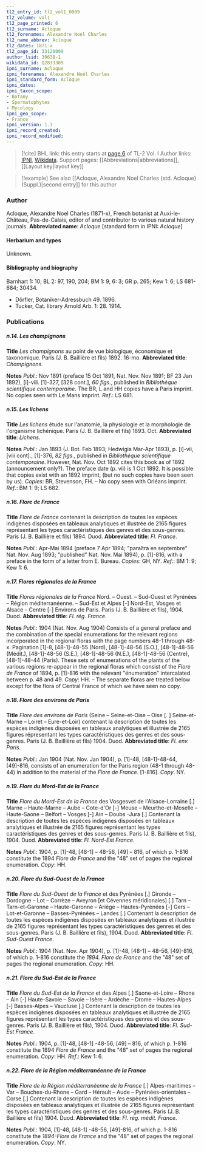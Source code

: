 ```yaml
---
tl2_entry_id: tl2_vol1_0009
tl2_volume: vol1
tl2_page_printed: 6
tl2_surname: Acloque
tl2_forenames: Alexandre Noel Charles
tl2_name_abbrev: Acloque
tl2_dates: 1871-x
tl2_page_id: 33120099
author_lsid: 30638-1
wikidata_id: Q2833389
ipni_surname: Acloque
ipni_forenames: Alexandre Noël Charles
ipni_standard_form: Acloque
ipni_dates: 
ipni_taxon_scope: 
- Botany
- Spermatophytes
- Mycology
ipni_geo_scope: 
- France
ipni_version: 1.1
ipni_record_created: 
ipni_record_modified:
---
```


> [!cite] BHL link: this entry starts at [page 6](https://www.biodiversitylibrary.org/page/33120099) of TL-2 Vol. I
> Author links: [IPNI](https://www.ipni.org/a/30638-1), [Wikidata](https://www.wikidata.org/wiki/Q2833389). Support pages: [[Abbreviations|abbreviations]], [[Layout key|layout key]]

> [!example] See also [[Acloque, Alexandre Noel Charles {std. Acloque} (Suppl.)|second entry]] for this author

### Author

Acloque, Alexandre Noel Charles (1871-x), French botanist at Auxi-le-Château, Pas-de-Calais, editor of and contributor to various natural history journals. 
**Abbreviated name**: *Acloque* \[standard form in IPNI: *Acloque*\]

#### Herbarium and types

Unknown.

#### Bibliography and biography

Barnhart 1: 10; BL 2: 97, 190, 204; BM 1: 9, 6: 3; GR p. 265; Kew 1: 6; LS 681-684; 30434.
- Dörfler, Botaniker-Adressbuch 49. 1896.
- Tucker, Cat. library Arnold Arb. 1: 28. 1914.

### Publications

##### n.14. Les champignons

**Title**
*Les champignons* au point de vue biologique, économique et taxonomique. Paris (J. B. Baillière et fils) 1892. 16-mo.
**Abbreviated title**: *Champignons*.

**Notes**
*Publ*.: Nov 1891 (preface 15 Oct 1891, Nat. Nov. Nov 1891; BF 23 Jan 1892), \[i\]-viii. \[1\]-327, \[328 cont.\], *60 figs*., published in *Bibliothèque scientifique contemporaine*. The BR, L and HH copies have a Paris imprint. No copies seen with Le Mans imprint.
*Ref*.: LS 681.

##### n.15. Les lichens

**Title**
*Les lichens* étude sur l'anatomie, la physiologie et la morphologie de l'organisme lichénique. Paris (J. B. Baillière et fils) 1893. Oct.
**Abbreviated title**: *Lichens*.

**Notes**
*Publ*.: Jan 1893 (J. Bot. Feb 1893; Hedwigia Mar-Apr 1893), p. \[i\]-vii, \[viii cont\]., \[1\]-376, *82 figs*., published in *Bibliothèque scientifique contemporaine*. However, Nat. Nov. Oct 1892 cites this book as of 1892 (announcement only?). The preface date (p. vii) is 1 Oct 1892. It is possible that copies exist with an 1892 imprint, (but no such copies have been seen by us). *Copies*: BR, Stevenson, FH. – No copy seen with Orléans imprint.
*Ref*.: BM 1: 9; LS 682.

##### n.16. Flore de France

**Title**
*Flore de France* contenant la description de toutes les espèces indigènes disposées en tableaux analytiques et illustrée de 2165 figures représentant les types caractéristiques des genres et des sous-genres. Paris (J. B. Baillière et fils) 1894. Duod.
**Abbreviated title**: *Fl. France*.

**Notes**
*Publ*.: Apr-Mai 1894 (preface 7 Apr 1894; "paraîtra en septembre" Nat. Nov. Aug 1893; "published" Nat. Nov. Mai 1894), p. \[1\]-816, with a preface in the form of a letter from E. Bureau. *Copies*: GH, NY.
*Ref*.: BM 1: 9; Kew 1: 6.

##### n.17. Flores régionales de la France

**Title**
*Flores régionales de la France* Nord. – Ouest. – Sud-Ouest et Pyrénées – Région méditerranéenne. – Sud-Est et Alpes \[-\] Nord-Est, Vosges et Alsace – Centre \[-\] Environs de Paris. Paris (J. B. Baillière et fils), 1904. Duod.
**Abbreviated title**: *Fl. rég. France*.

**Notes**
*Publ*.: 1904 (Nat. Nov. Aug 1904) Consists of a general preface and the combination of the special enumerations for the relevant regions incorporated in the regional floras with the page numbers 48-1 through 48-x. Pagination \[1\]-8, \[48-1\]-48-55 (Nord), \[48-1\]-48-56 (S.O.), \[48-1\]-48-56 (Médit.), \[48-1\]-48-56 (S.E.), \[48-1\]-48-56 (N.E.), \[48-1\]-48-56 (Centre), \[48-1\]-48-44 (Paris).
These sets of enumerations of the plants of the various regions re-appear in the regional floras which consist of the *Flore de France* of 1894, p. \[1\]-816 with the relevant "énumeration" intercalated between p. 48 and 49. *Copy*: HH. – The separate floras are treated below except for the flora of Central France of which we have seen no copy.

##### n.18. Flore des environs de Paris

**Title**
*Flore des environs de Paris* (Seine – Seine-et-Oise – Oise \[. \] Seine-et-Marne – Loiret – Eure-et-Loir) contenant la description de toutes les espèces indigènes disposées en tableaux analytiques et illustrée de 2165 figures répresentant les types caractéristiques des genres et des sous-genres. Paris (J. B. Baillière et fils) 1904. Duod.
**Abbreviated title**: *Fl. env. Paris*.

**Notes**
*Publ*.: Jan 1904 (Nat. Nov. Jan 1904), p. \[1\]-48, \[48-1\]-48-44, \[49\]-816, consists of an enumeration for the Paris region (48-1 through 48-44) in addition to the material of the *Flore de France*. \[1-816\]. *Copy*. NY.

##### n.19. Flore du Mord-Est de la France

**Title**
*Flore du Mord-Est de la France* des Vosgesvet de l'Alsace-Lorraine \[.\] Marne – Haute-Marne – Aube – Cote-d'Or \[-\] Meuse – Meurthe-et-Moselle – Haute-Saone – Belfort – Vosges \[-\] Ain – Doubs -Jura \[.\] Contenant la description de toutes les espèces indigènes disposées en tableaux analytiques et illustrée de 2165 figures représentant les types caractéristiques des genres et des sous-genres. Paris (J. B. Baillière et fils), 1904. Duod.
**Abbreviated title**: *Fl. Nord-Est France*.

**Notes**
*Publ*.: 1904, p. \[1\]-48, \[48-1\] – 48-56, \[49\] – 816, of which p. 1-816 constitute the 1894 *Flore de France* and the "48" set of pages the regional enumeration. *Copy*: HH.

##### n.20. Flore du Sud-Ouest de la France

**Title**
*Flore du Sud-Ouest de la France* et des Pyrénées \[.\] Gironde – Dordogne – Lot – Corrèze – Aveyron \[et Cévennes méridionales\] \[.\] Tarn – Tarn-et-Garonne – Haute-Garonne – Ariège – Hautes-Pyrénées \[-\] Gers – Lot-et-Garonne – Basses-Pyrénées – Landes \[.\] Contenant la description de toutes les espèces indigènes disposées en tableaux analytiques et illustrée de 2165 figures représentant les types caractéristiques des genres et des sous-genres. Paris (J. B. Baillière et fils), 1904. Duod.
**Abbreviated title**: *Fl. Sud-Ouest France*.

**Notes**
*Publ*.: 1904 (Nat. Nov. Apr 1904), p. \[1\]-48, \[48-1\] – 48-56, \[49\]-816, of which p. 1-816 constitute the *1894. Flore de France* and the "48" set of pages the regional enumeration.
*Copy*: HH.

##### n.21. Flore du Sud-Est de la France

**Title**
*Flore du Sud-Est de la France* et des Alpes \[.\] Saone-et-Loire – Rhone – Ain \[-\] Haute-Savoie – Savoie – Isère – Ardèche – Drome – Hautes-Alpes \[-\] Basses-Alpes – Vaucluse \[.\] Contenant la description de toutes les espèces indigènes disposées en tableaux analytiques et illustrée de 2165 figures représentant les types caractéristiques des genres et des sous-genres. Paris (J. B. Baillière et fils), 1904. Duod.
**Abbreviated title**: *Fl. Sud-Est France*.

**Notes**
*Publ*.: 1904, p. \[1\]-48, \[48-1\] -48-56, \[49\] – 816, of which p. 1-816 constitute the 1894 *Flore de France* and the "48" set of pages the regional enumeration. *Copy*: HH.
*Ref*.: Kew 1: 6.

##### n.22. Flore de la Région méditerranéenne de la France

**Title**
*Flore de la Région méditerranéenne de la France* \[.\] Alpes-maritimes – Var – Bouches-du-Rhone – Gard – Hérault – Aude – Pyrénées-orientales – Corse \[.\] Contenant la description de toutes les espèces indigènes disposées en tableaux analytiques et illustrée de 2165 figures représentant les types caractéristiques des genres et des sous-genres. Paris (J. B. Baillière et fils) 1904. Duod.
**Abbreviated title**: *Fl. rég. médit. France*.

**Notes**
*Publ*.: 1904, \[1\]-48, \[48-1\] -48-56, \[49\]-816, of which p. 1-816 constitute the *1894-Flore de France* and the "48" set of pages the regional enumeration. *Copy*: NY.


